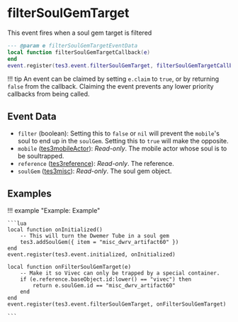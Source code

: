 # filterSoulGemTarget

This event fires when a soul gem target is filtered

```lua
--- @param e filterSoulGemTargetEventData
local function filterSoulGemTargetCallback(e)
end
event.register(tes3.event.filterSoulGemTarget, filterSoulGemTargetCallback)
```

!!! tip
	An event can be claimed by setting `e.claim` to `true`, or by returning `false` from the callback. Claiming the event prevents any lower priority callbacks from being called.

## Event Data

* `filter` (boolean): Setting this to `false` or `nil` will prevent the `mobile`'s soul to end up in the `soulGem`. Setting this to `true` will make the opposite.
* `mobile` ([tes3mobileActor](../../types/tes3mobileActor)): *Read-only*. The mobile actor whose soul is to be soultrapped.
* `reference` ([tes3reference](../../types/tes3reference)): *Read-only*. The reference.
* `soulGem` ([tes3misc](../../types/tes3misc)): *Read-only*. The soul gem object.

## Examples

!!! example "Example: Example"

	```lua
	local function onInitialized()
		-- This will turn the Dwemer Tube in a soul gem
		tes3.addSoulGem({ item = "misc_dwrv_artifact60" })
	end
	event.register(tes3.event.initialized, onInitialized)
	
	local function onFilterSoulGemTarget(e)
		-- Make it so Vivec can only be trapped by a special container.
		if (e.reference.baseObject.id:lower() == "vivec") then
			return e.soulGem.id == "misc_dwrv_artifact60"
		end
	end
	event.register(tes3.event.filterSoulGemTarget, onFilterSoulGemTarget)

	```


